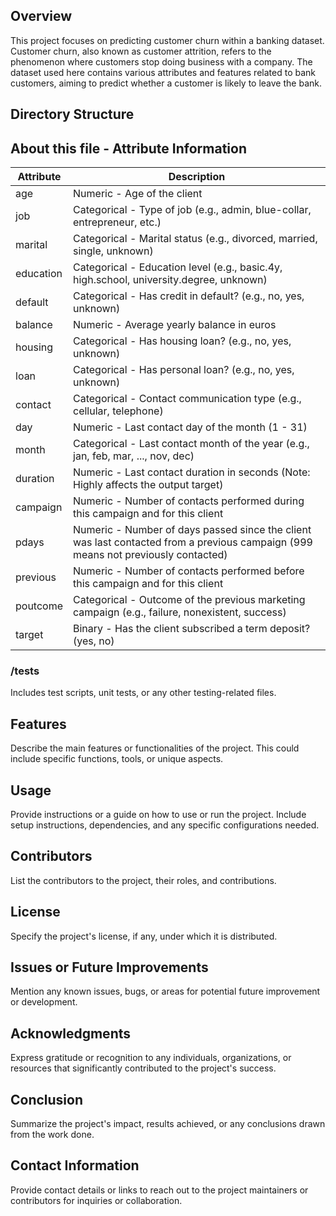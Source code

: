 ## Overview

This project focuses on predicting customer churn within a banking dataset. Customer churn, also known as customer attrition, refers to the phenomenon where customers stop doing business with a company. The dataset used here contains various attributes and features related to bank customers, aiming to predict whether a customer is likely to leave the bank.

## Directory Structure
## About this file - Attribute Information

| Attribute | Description |
|-----------|-------------|
| age | Numeric - Age of the client |
| job | Categorical - Type of job (e.g., admin, blue-collar, entrepreneur, etc.) |
| marital | Categorical - Marital status (e.g., divorced, married, single, unknown) |
| education | Categorical - Education level (e.g., basic.4y, high.school, university.degree, unknown) |
| default | Categorical - Has credit in default? (e.g., no, yes, unknown) |
| balance | Numeric - Average yearly balance in euros |
| housing | Categorical - Has housing loan? (e.g., no, yes, unknown) |
| loan | Categorical - Has personal loan? (e.g., no, yes, unknown) |
| contact | Categorical - Contact communication type (e.g., cellular, telephone) |
| day | Numeric - Last contact day of the month (1 - 31) |
| month | Categorical - Last contact month of the year (e.g., jan, feb, mar, ..., nov, dec) |
| duration | Numeric - Last contact duration in seconds (Note: Highly affects the output target) |
| campaign | Numeric - Number of contacts performed during this campaign and for this client |
| pdays | Numeric - Number of days passed since the client was last contacted from a previous campaign (999 means not previously contacted) |
| previous | Numeric - Number of contacts performed before this campaign and for this client |
| poutcome | Categorical - Outcome of the previous marketing campaign (e.g., failure, nonexistent, success) |
| target | Binary - Has the client subscribed a term deposit? (yes, no) |

### /tests

Includes test scripts, unit tests, or any other testing-related files.

## Features

Describe the main features or functionalities of the project. This could include specific functions, tools, or unique aspects.

## Usage

Provide instructions or a guide on how to use or run the project. Include setup instructions, dependencies, and any specific configurations needed.

## Contributors

List the contributors to the project, their roles, and contributions.

## License

Specify the project's license, if any, under which it is distributed.

## Issues or Future Improvements

Mention any known issues, bugs, or areas for potential future improvement or development.

## Acknowledgments

Express gratitude or recognition to any individuals, organizations, or resources that significantly contributed to the project's success.

## Conclusion

Summarize the project's impact, results achieved, or any conclusions drawn from the work done.

## Contact Information

Provide contact details or links to reach out to the project maintainers or contributors for inquiries or collaboration.
